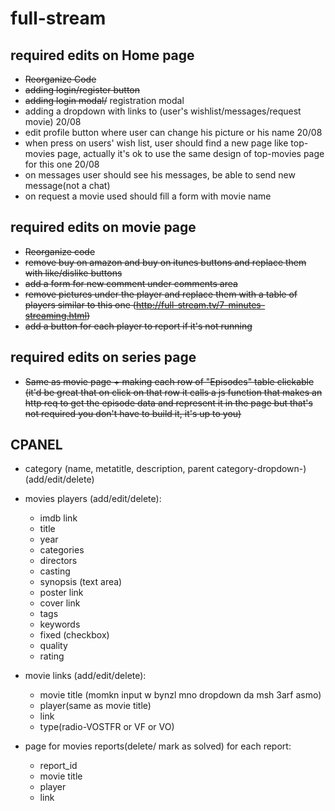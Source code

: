 # full-stream
## required edits on Home page
- ~~Reorganize Code~~
- ~~adding login/register button~~
- ~~adding login modal/~~ registration modal
- adding a dropdown with links to (user's wishlist/messages/request movie) 20/08
- edit profile button where user can change his picture or his name 20/08
- when press on users' wish list, user should find a new page like top-movies page,
    actually it's ok to use the same design of top-movies page for this one 20/08
- on messages user should see his messages, be able to send new message(not a chat)
- on request a movie used should fill a form with movie name

## required edits on movie page
- ~~Reorganize code~~
- ~~remove buy on amazon and buy on itunes buttons and replace them with like/dislike buttons~~
- ~~add a form for new comment under comments area~~
- ~~remove pictures under the player and replace them with a table of players similar to this one (http://full-stream.tv/7-minutes-streaming.html)~~
- ~~add a button for each player to report if it's not running~~

## required edits on series page
- ~~Same as movie page + making each row of "Episodes" table clickable (it'd be great that on click on that row it calls a js function that makes an http req to get the episode data and represent it in the page but that's not required you don't have to build it, it's up to you)~~

## CPANEL
- category (name, metatitle, description, parent category-dropdown-) (add/edit/delete)

- movies players (add/edit/delete):
  - imdb link
  - title
  - year
  - categories
  - directors
  - casting
  - synopsis (text area)
  - poster link
  - cover link
  - tags
  - keywords
  - fixed (checkbox)
  - quality
  - rating
 
- movie links (add/edit/delete):
    - movie title (momkn input w bynzl mno dropdown da msh 3arf asmo)
    - player(same as movie title)
    - link
    - type(radio-VOSTFR or VF or VO)
- page for movies reports(delete/ mark as solved) for each report:
    - report_id
    - movie title
    - player
    - link
 
 
  
    
    
    
    
    
   
 

